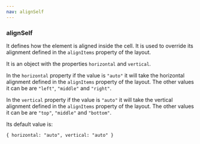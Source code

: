 ```yaml
---
nav: alignSelf
---
```


### alignSelf

It defines how the element is aligned inside the cell. It is used to override its alignment defined in the `alignItems` property of the layout.

It is an object with the properties `horizontal` and `vertical`.

In the `horizontal` property if the value is `"auto"` it will take the horizontal alignment defined in the `alignItems` property of the layout. The other values it can be are `"left"`, `"middle"` and `"right"`.

In the `vertical` property if the value is `"auto"` it will take the vertical alignment defined in the `alignItems` property of the layout. The other values it can be are `"top"`, `"middle"` and `"bottom"`.

Its default value is:

`{ horizontal: "auto", vertical: "auto" }`
